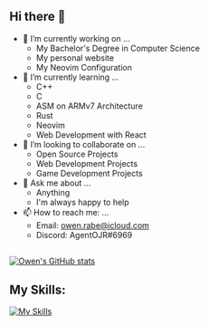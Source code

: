 ## Hi there 👋

<!--
**AgentOJR/AgentOJR** is a ✨ _special_ ✨ repository because its `README.md` (this file) appears on your GitHub profile.
-->

- 🔭 I’m currently working on ...
    - My Bachelor's Degree in Computer Science
    - My personal website
    - My Neovim Configuration
- 🌱 I’m currently learning ...
    - C++
    - C
    - ASM on ARMv7 Architecture
    - Rust
    - Neovim
    - Web Development with React
- 👯 I’m looking to collaborate on ...
    - Open Source Projects
    - Web Development Projects
    - Game Development Projects
- 💬 Ask me about ...
    - Anything
    - I'm always happy to help
- 📫 How to reach me: ...
    - Email: owen.rabe@icloud.com
    - Discord: AgentOJR#6969
    
## 
[![Owen's GitHub stats](https://github-readme-stats.vercel.app/api?username=agentojr&show_icons=true&theme=onedark)](https://github.com/anuraghazra/github-readme-stats)


## My Skills:


[![My Skills](https://skillicons.dev/icons?i=neovim,python,arch,c,git,ts,html,css,java)](https://skillicons.dev)
